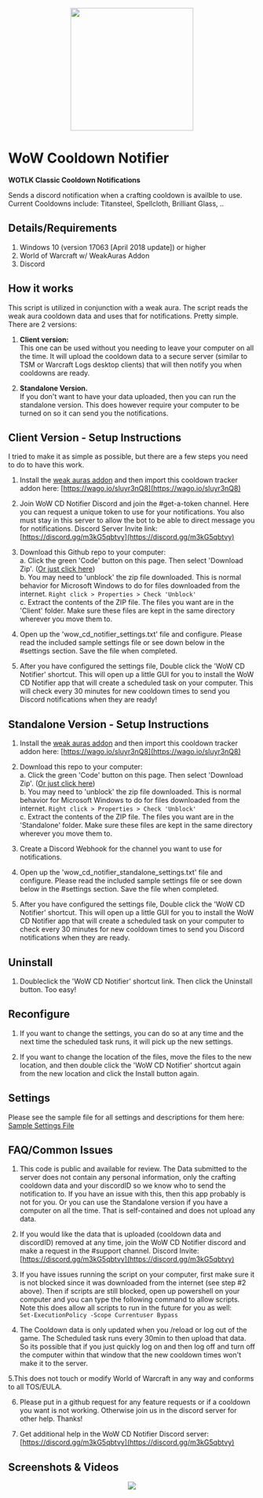 <p align="center">
<img align="center" src="https://raw.githubusercontent.com/ninthwalker/github/main/img/wowcdnotifier/wotlk_icon.png" width="250"></p>

# WoW Cooldown Notifier
**WOTLK Classic Cooldown Notifications**  

Sends a discord notification when a crafting cooldown is availble to use.  
Current Cooldowns include: Titansteel, Spellcloth, Brilliant Glass, ..  

## Details/Requirements
1. Windows 10 (version 17063 [April 2018 update]) or higher
2. World of Warcraft w/ WeakAuras Addon
3. Discord

## How it works
This script is utilized in conjunction with a weak aura. The script reads the weak aura cooldown data and uses that for notifications. Pretty simple.
There are 2 versions:  

1. **Client version:**  
This one can be used without you needing to leave your computer on all the time. It will upload the cooldown data to a secure server (similar to TSM or Warcraft Logs desktop clients) that will then notify you when cooldowns are ready.  

2. **Standalone Version.**  
If you don't want to have your data uploaded, then you can run the standalone version. This does however require your computer to be turned on so it can send you the notifications.

## Client Version - Setup Instructions  

I tried to make it as simple as possible, but there are a few steps you need to do to have this work.  

1. Install the [weak auras addon](https://www.curseforge.com/wow/addons/weakauras-2) and then import this cooldown tracker addon here: [https://wago.io/sluyr3nQ8](https://wago.io/sluyr3nQ8)  

2. Join WoW CD Notifier Discord and join the #get-a-token channel. Here you can request a unique token to use for your notifications. You also must stay in this server to allow the bot to be able to direct message you for notifications.
Discord Server Invite link: [https://discord.gg/m3kG5qbtvy](https://discord.gg/m3kG5qbtvy)   

3. Download this Github repo to your computer:  
  a. Click the green 'Code' button on this page. Then select 'Download Zip'. ([Or just click here](https://github.com/ninthwalker/WoWCDNotifier/archive/refs/heads/main.zip))  
  b. You may need to 'unblock' the zip file downloaded. This is normal behavior for Microsoft Windows to do for files downloaded from the internet. `Right click > Properties > Check 'Unblock'`  
  c. Extract the contents of the ZIP file. The files you want are in the 'Client' folder. Make sure these files are kept in the same directory wherever you move them to.  

4. Open up the 'wow_cd_notifier_settings.txt' file and configure. Please read the included sample settings file or see down below in the #settings section. Save the file when completed.  

5. After you have configured the settings file, Double click the 'WoW CD Notifier' shortcut. This will open up a little GUI for you to install the WoW CD Notifier app that will create a scheduled task on your computer. This will check every 30 minutes for new cooldown times to send you Discord notifications when they are ready!  

## Standalone Version - Setup Instructions  

1. Install the [weak auras addon](https://www.curseforge.com/wow/addons/weakauras-2) and then import this cooldown tracker addon here: [https://wago.io/sluyr3nQ8](https://wago.io/sluyr3nQ8)  

2. Download this repo to your computer:  
  a. Click the green 'Code' button on this page. Then select 'Download Zip'. ([Or just click here](https://github.com/ninthwalker/WoWCDNotifier/archive/refs/heads/main.zip))  
  b. You may need to 'unblock' the zip file downloaded. This is normal behavior for Microsoft Windows to do for files downloaded from the internet. `Right click > Properties > Check 'Unblock'`  
  c. Extract the contents of the ZIP file. The files you want are in the 'Standalone' folder. Make sure these files are kept in the same directory wherever you move them to.   
  
3. Create a Discord Webhook for the channel you want to use for notifications.  

4. Open up the 'wow_cd_notifier_standalone_settings.txt' file and configure. Please read the included sample settings file or see down below in the #settings section. Save the file when completed.   

5. After you have configured the settings file, Double click the 'WoW CD Notifier' shortcut. This will open up a little GUI for you to install the WoW CD Notifier app that will create a scheduled task on your computer to check every 30 minutes for new cooldown times to send you Discord notifications when they are ready.  

## Uninstall  

1. Doubleclick the 'WoW CD Notifier' shortcut link. Then click the Uninstall button. Too easy!

## Reconfigure

1. If you want to change the settings, you can do so at any time and the next time the scheduled task runs, it will pick up the new settings.  

2. If you want to change the location of the files, move the files to the new location, and then double click the 'WoW CD Notifier' shortcut again from the new location and click the Install button again.


## Settings

Please see the sample file for all settings and descriptions for them here: [Sample Settings File](https://github.com/ninthwalker/WoWCDNotifier/blob/main/client/wow_cd_notifier_settings_sample.txt)  

## FAQ/Common Issues  

1. This code is public and available for review. The Data submitted to the server does not contain any personal information, only the crafting cooldown data and your discordID so we know who to send the notification to. If you have an issue with this, then this app probably is not for you. Or you can use the Standalone version if you have a computer on all the time. That is self-contained and does not upload any data.  

2. If you would like the data that is uploaded (cooldown data and discordID) removed at any time, join the WoW CD Notifier discord and make a request in the #support channel. Discord Invite: [https://discord.gg/m3kG5qbtvy](https://discord.gg/m3kG5qbtvy)  

3. If you have issues running the script on your computer, first make sure it is not blocked since it was downloaded from the internet (see step #2 above). Then if scripts are still blocked, open up powershell on your computer and you can type the following command to allow scripts. Note this does allow all scripts to run in the future for you as well:  
`Set-ExecutionPolicy -Scope Currentuser Bypass`  
 
4. The Cooldown data is only updated when you /reload or log out of the game. The Scheduled task runs every 30min to then upload that data. So its possible that if you just quickly log on and then log off and turn off the computer within that window that the new cooldown times won't make it to the server.

5.This does not touch or modify World of Warcraft in any way and conforms to all TOS/EULA.  

6. Please put in a github request for any feature requests or if a cooldown you want is not working. Otherwise join us in the discord server for other help. Thanks!  

7. Get additional help in the WoW CD Notifier Discord server: [https://discord.gg/m3kG5qbtvy](https://discord.gg/m3kG5qbtvy)  

## Screenshots & Videos  
<p align="center">
<img align="center" src="https://raw.githubusercontent.com/ninthwalker/github/main/img/wowcdnotifier/wow_cd_notifier_github_img1.png"></p>

